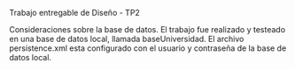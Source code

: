 Trabajo entregable de Diseño - TP2

Consideraciones sobre la base de datos.
El trabajo fue realizado y testeado en una base de datos local, llamada baseUniversidad. 
El archivo persistence.xml esta configurado con el usuario y contraseña de la base de datos local. 
